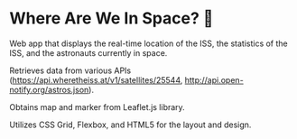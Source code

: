 # Where Are We In Space? 🚀

Web app that displays the real-time location of the ISS, the statistics of the ISS, and the astronauts currently in space.

Retrieves data from various APIs (https://api.wheretheiss.at/v1/satellites/25544, http://api.open-notify.org/astros.json).

Obtains map and marker from Leaflet.js library.

Utilizes CSS Grid, Flexbox, and HTML5 for the layout and design.



